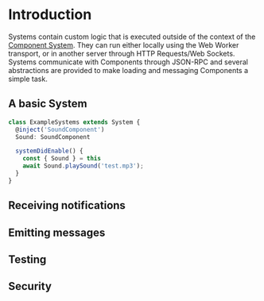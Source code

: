 # Introduction

Systems contain custom logic that is executed outside of the context of the [Component System](../components/component-system.md). They can run either locally using the Web Worker transport, or in another server through HTTP Requests/Web Sockets. Systems communicate with Components through JSON-RPC and several abstractions are provided to make loading and messaging Components a simple task.

## A basic System

```ts
class ExampleSystems extends System {
  @inject('SoundComponent')
  Sound: SoundComponent

  systemDidEnable() {
    const { Sound } = this
    await Sound.playSound('test.mp3');
  }
}
```

## Receiving notifications

## Emitting messages

## Testing

## Security
